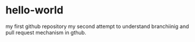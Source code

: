 # hello-world
my first github repository
my second attempt to understand branchiinig and pull request mechanism in gthub.
